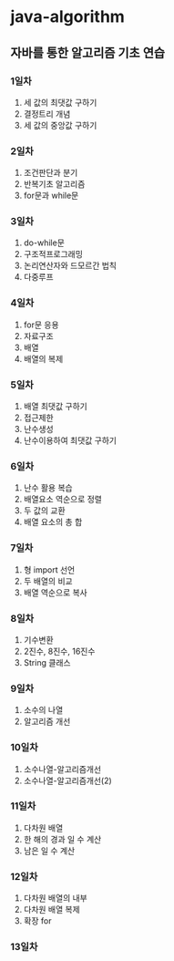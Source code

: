 # java-algorithm

## 자바를 통한 알고리즘 기초 연습

### 1일차
1. 세 값의 최댓값 구하기
2. 결정트리 개념
3. 세 값의 중앙값 구하기

### 2일차
1. 조건판단과 분기
2. 반복기초 알고리즘
3. for문과 while문

### 3일차
1. do-while문
2. 구조적프로그래밍
3. 논리연산자와 드모르간 법칙
4. 다중루프

### 4일차
1. for문 응용
2. 자료구조
3. 배열
4. 배열의 복제

### 5일차
1. 배열 최댓값 구하기
2. 접근제한
3. 난수생성
4. 난수이용하여 최댓값 구하기

### 6일차
1. 난수 활용 복습
2. 배열요소 역순으로 정렬
3. 두 값의 교환
4. 배열 요소의 총 합

### 7일차
1. 형 import 선언
2. 두 배열의 비교
3. 배열 역순으로 복사

### 8일차
1. 기수변환
2. 2진수, 8진수, 16진수
3. String 클래스

### 9일차
1. 소수의 나열
2. 알고리즘 개선

### 10일차
1. 소수나열-알고리즘개선
2. 소수나열-알고리즘개선(2)

### 11일차
1. 다차원 배열
2. 한 해의 경과 일 수 계산
3. 남은 일 수 계산

### 12일차
1. 다차원 배열의 내부
2. 다차원 배열 복제
3. 확장 for

### 13일차
